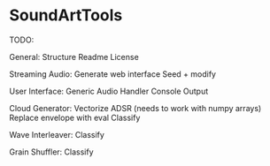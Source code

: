 # SoundArtTools

TODO:

General:
  Structure
  Readme
  License

Streaming Audio:
  Generate web interface
  Seed + modify

User Interface:
  Generic Audio Handler
  Console Output

Cloud Generator:
  Vectorize ADSR (needs to work with numpy arrays)
  Replace envelope with eval
  Classify
  
Wave Interleaver:
  Classify

Grain Shuffler:
  Classify
